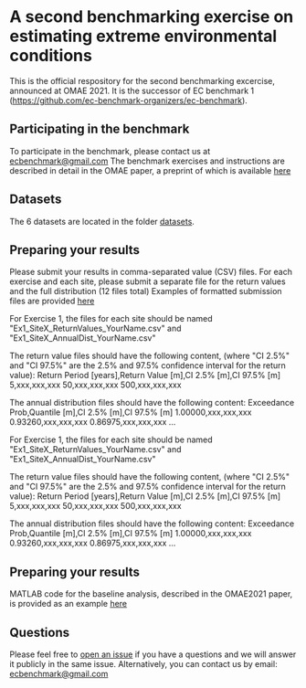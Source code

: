 # A second benchmarking exercise on estimating extreme environmental conditions
This is the official respository for the second benchmarking excercise, announced at OMAE 2021. 
It is the successor of EC benchmark 1 (https://github.com/ec-benchmark-organizers/ec-benchmark).

## Participating in the benchmark
To participate in the benchmark, please contact us at <ecbenchmark@gmail.com>
The benchmark exercises and instructions are described in detail in the OMAE paper, a preprint of which is available [here](https://github.com/ec-benchmark-organizers/ec-benchmark-2/blob/main/publications/OMAE2021-64874_EC_Benchmark2.pdf)

## Datasets
The 6 datasets are located in the folder [datasets](https://github.com/ec-benchmark-organizers/ec-benchmark-2/tree/main/datasets).

## Preparing your results
Please submit your results in comma-separated value (CSV) files.
For each exercise and each site, please submit a separate file for the return values and the full distribution (12 files total)
Examples of formatted submission files are provided [here](https://github.com/ec-benchmark-organizers/ec-benchmark-2/tree/main/results/baseline)

For Exercise 1, the files for each site should be named "Ex1_SiteX_ReturnValues_YourName.csv" and "Ex1_SiteX_AnnualDist_YourName.csv"

The return value files should have the following content, (where "CI 2.5%" and "CI 97.5%" are the 2.5% and 97.5% confidence interval for the return value):
Return Period [years],Return Value [m],CI 2.5% [m],CI 97.5% [m]
5,xxx,xxx,xxx
50,xxx,xxx,xxx
500,xxx,xxx,xxx

The annual distribution files should have the following content:
Exceedance Prob,Quantile [m],CI 2.5% [m],CI 97.5% [m]
1.00000,xxx,xxx,xxx
0.93260,xxx,xxx,xxx
0.86975,xxx,xxx,xxx
...

For Exercise 1, the files for each site should be named "Ex1_SiteX_ReturnValues_YourName.csv" and "Ex1_SiteX_AnnualDist_YourName.csv"

The return value files should have the following content, (where "CI 2.5%" and "CI 97.5%" are the 2.5% and 97.5% confidence interval for the return value):
Return Period [years],Return Value [m],CI 2.5% [m],CI 97.5% [m]
5,xxx,xxx,xxx
50,xxx,xxx,xxx
500,xxx,xxx,xxx

The annual distribution files should have the following content:
Exceedance Prob,Quantile [m],CI 2.5% [m],CI 97.5% [m]
1.00000,xxx,xxx,xxx
0.93260,xxx,xxx,xxx
0.86975,xxx,xxx,xxx
...

## Preparing your results
MATLAB code for the baseline analysis, described in the OMAE2021 paper, is provided as an example [here](https://github.com/ec-benchmark-organizers/ec-benchmark-2/tree/main/organizers-code/baseline_annual_maxima)

## Questions
Please feel free to [open an issue](https://github.com/ec-benchmark-organizers/ec-benchmark/issues/new) if you have a questions and we will answer it publicly in the same issue. Alternatively, you can contact us by email: <ecbenchmark@gmail.com>
